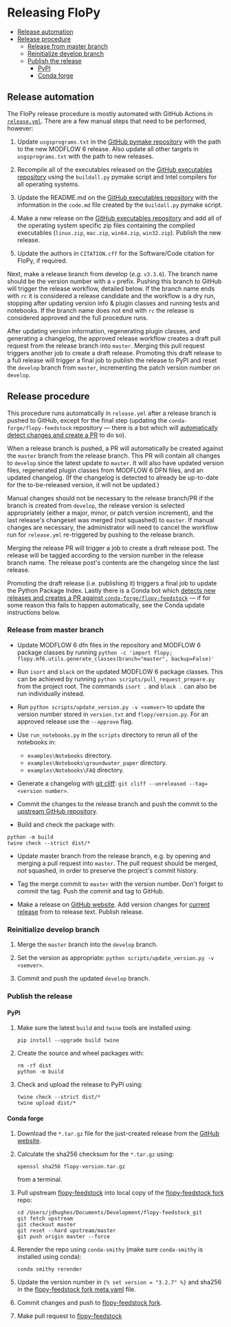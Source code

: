 # Releasing FloPy

<!-- START doctoc generated TOC please keep comment here to allow auto update -->
<!-- DON'T EDIT THIS SECTION, INSTEAD RE-RUN doctoc TO UPDATE -->

- [Release automation](#release-automation)
- [Release procedure](#release-procedure)
  - [Release from master branch](#release-from-master-branch)
  - [Reinitialize develop branch](#reinitialize-develop-branch)
  - [Publish the release](#publish-the-release)
    - [PyPI](#pypi)
    - [Conda forge](#conda-forge)

<!-- END doctoc generated TOC please keep comment here to allow auto update -->

## Release automation

The FloPy release procedure is mostly automated with GitHub Actions in [`release.yml`](../.github/workflows/release.yml). There are a few manual steps that need to be performed, however:
    
1.  Update `usgsprograms.txt` in the [GitHub pymake repository](https://github.com/modflowpy/pymake) with the path to the new MODFLOW 6 release. Also update all other targets in `usgsprograms.txt` with the path to new releases.

2.  Recompile all of the executables released on the [GitHub executables repository](https://github.com/MODFLOW-USGS/executables) using the `buildall.py` pymake script and Intel compilers for all operating systems.

3.  Update the README.md on the [GitHub executables repository](https://github.com/MODFLOW-USGS/executables) with the information in the `code.md` file created by the `buildall.py` pymake script. 

4.  Make a new release on the [GitHub executables repository](https://github.com/MODFLOW-USGS/executables) and add all of the operating system specific zip files containing the compiled executables (`linux.zip`, `mac.zip`, `win64.zip`, `win32.zip`). Publish the new release.

5. Update the authors in `CITATION.cff` for the Software/Code citation for FloPy, if required.
 
   
Next, make a release branch from develop (*e.g.* `v3.3.6`). The branch name should be the version number with a `v` prefix. Pushing this branch to GitHub will trigger the release workflow, detailed below. If the branch name ends with `rc` it is considered a release candidate and the workflow is a dry run, stopping after updating version info & plugin classes and running tests and notebooks. If the branch name does not end with `rc` the release is considered approved and the full procedure runs.

After updating version information, regenerating plugin classes, and generating a changelog, the approved release workflow creates a draft pull request from the release branch into `master`. Merging this pull request triggers another job to create a draft release. Promoting this draft release to a full release will trigger a final job to publish the release to PyPI and reset the `develop` branch from `master`, incrementing the patch version number on `develop`.


## Release procedure

This procedure runs automatically in `release.yml` after a release branch is pushed to GitHub, except for the final step (updating the `conda-forge/flopy-feedstock` repository &mdash; there is a bot which will [automatically detect changes and create a PR](https://github.com/conda-forge/flopy-feedstock/pull/47) to do so).

When a release branch is pushed, a PR will automatically be created against the `master` branch from the release branch. This PR will contain all changes to `develop` since the latest update to `master`. It will also have updated version files, regenerated plugin classes from MODFLOW 6 DFN files, and an updated changelog. (If the changelog is detected to already be up-to-date for the to-be-released version, it will not be updated.)

Manual changes should not be necessary to the release branch/PR if the branch is created from `develop`, the release version is selected appropriately (either a major, minor, or patch version increment), and the last release's changeset was merged (not squashed) to `master`. If manual changes are necessary, the administrator will need to cancel the workflow run for `release.yml` re-triggered by pushing to the release branch.

Merging the release PR will trigger a job to create a draft release post. The release will be tagged according to the version number in the release branch name. The release post's contents are the changelog since the last release.

Promoting the draft release (i.e. publishing it) triggers a final job to update the Python Package Index. Lastly there is a Conda bot which [detects new releases and creates a PR against `conda-forge/flopy-feedstock`](https://github.com/conda-forge/flopy-feedstock/pull/47) &mdash; if for some reason this fails to happen automatically, see the Conda update instructions below.


### Release from master branch

- Update MODFLOW 6 dfn files in the repository and MODFLOW 6 package classes by running `python -c 'import flopy; flopy.mf6.utils.generate_classes(branch="master", backup=False)'`
  
- Run `isort` and `black` on the updated MODFLOW 6 package classes. This can be achieved by running `python scripts/pull_request_prepare.py` from the project root. The commands `isort .` and `black .` can also be run individually instead.

- Run `python scripts/update_version.py -v <semver>` to update the version number stored in `version.txt` and `flopy/version.py`. For an approved release use the `--approve` flag.

- Use `run_notebooks.py` in the `scripts` directory to rerun all of the notebooks in:

    - `examples\Notebooks` directory.
    - `examples\Notebooks\groundwater_paper` directory.
    - `examples\Notebooks\FAQ` directory.

- Generate a changelog with [git cliff](https://github.com/orhun/git-cliff): `git cliff --unreleased --tag=<version number>`.

- Commit the changes to the release branch and push the commit to the [upstream GitHub repository](https://github.com/modflowpy/flopy).

- Build and check the package with:

```shell
python -m build
twine check --strict dist/*
```

- Update master branch from the release branch, e.g. by opening and merging a pull request into `master`. The pull request should be merged, *not* squashed, in order to preserve the project's commit history.

- Tag the merge commit to `master` with the version number. Don't forget to commit the tag. Push the commit and tag to GitHub.

- Make a release on [GitHub website](https://github.com/modflowpy/flopy/releases). Add version changes for [current release](https://github.com/modflowpy/flopy/blob/develop/docs/version_changes.md) from to release text. Publish release.


### Reinitialize develop branch

1.  Merge the `master` branch into the `develop` branch.

2.  Set the version as appropriate: `python scripts/update_version.py -v <semver>`.

3.  Commit and push the updated `develop` branch.


### Publish the release

#### PyPI

1.  Make sure the latest `build` and `twine` tools are installed using:

    ```
    pip install --upgrade build twine
    ```

2.  Create the source and wheel packages with:

    ```
    rm -rf dist
    python -m build
    ```

3.  Check and upload the release to PyPI using:

    ```
    twine check --strict dist/*
    twine upload dist/*
    ```

#### Conda forge

1.  Download the `*.tar.gz` file for the just-created release from the [GitHub website](https://github.com/modflowpy/flopy/releases).

2.  Calculate the sha256 checksum for the `*.tar.gz` using:

    ```
    openssl sha256 flopy-version.tar.gz
    ```

    from a terminal.

3.  Pull upstream [flopy-feedstock](https://github.com/conda-forge/flopy-feedstock) into local copy of the [flopy-feedstock fork](https://github.com/jdhughes-usgs/flopy-feedstock) repo:

    ```
    cd /Users/jdhughes/Documents/Development/flopy-feedstock_git
    git fetch upstream
    git checkout master
    git reset --hard upstream/master
    git push origin master --force
    ```

4.  Rerender the repo using `conda-smithy` (make sure `conda-smithy` is installed using conda):

    ```
    conda smithy rerender
    ```

4.  Update the version number in `{% set version = "3.2.7" %}` and sha256 in the [flopy-feedstock fork meta.yaml](https://github.com/jdhughes-usgs/flopy-feedstock/blob/master/recipe/meta.yaml) file.

5.  Commit changes and push to [flopy-feedstock fork](https://github.com/jdhughes-usgs/flopy-feedstock).

6.  Make pull request to [flopy-feedstock](https://github.com/conda-forge/flopy-feedstock)
